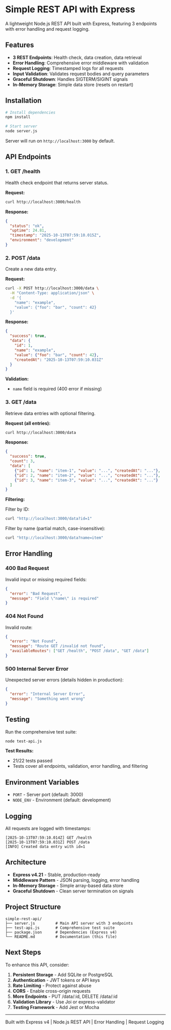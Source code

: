 # Simple REST API with Express

A lightweight Node.js REST API built with Express, featuring 3 endpoints with error handling and request logging.

## Features

- **3 REST Endpoints**: Health check, data creation, data retrieval
- **Error Handling**: Comprehensive error middleware with validation
- **Request Logging**: Timestamped logs for all requests
- **Input Validation**: Validates request bodies and query parameters
- **Graceful Shutdown**: Handles SIGTERM/SIGINT signals
- **In-Memory Storage**: Simple data store (resets on restart)

## Installation

```bash
# Install dependencies
npm install

# Start server
node server.js
```

Server will run on `http://localhost:3000` by default.

## API Endpoints

### 1. GET /health

Health check endpoint that returns server status.

**Request:**
```bash
curl http://localhost:3000/health
```

**Response:**
```json
{
  "status": "ok",
  "uptime": 24.81,
  "timestamp": "2025-10-13T07:59:10.015Z",
  "environment": "development"
}
```

### 2. POST /data

Create a new data entry.

**Request:**
```bash
curl -X POST http://localhost:3000/data \
  -H "Content-Type: application/json" \
  -d '{
    "name": "example",
    "value": {"foo": "bar", "count": 42}
  }'
```

**Response:**
```json
{
  "success": true,
  "data": {
    "id": 1,
    "name": "example",
    "value": {"foo": "bar", "count": 42},
    "createdAt": "2025-10-13T07:59:10.031Z"
  }
}
```

**Validation:**
- `name` field is required (400 error if missing)

### 3. GET /data

Retrieve data entries with optional filtering.

**Request (all entries):**
```bash
curl http://localhost:3000/data
```

**Response:**
```json
{
  "success": true,
  "count": 3,
  "data": [
    {"id": 1, "name": "item-1", "value": "...", "createdAt": "..."},
    {"id": 2, "name": "item-2", "value": "...", "createdAt": "..."},
    {"id": 3, "name": "item-3", "value": "...", "createdAt": "..."}
  ]
}
```

**Filtering:**

Filter by ID:
```bash
curl "http://localhost:3000/data?id=1"
```

Filter by name (partial match, case-insensitive):
```bash
curl "http://localhost:3000/data?name=item"
```

## Error Handling

### 400 Bad Request
Invalid input or missing required fields:
```json
{
  "error": "Bad Request",
  "message": "Field \"name\" is required"
}
```

### 404 Not Found
Invalid route:
```json
{
  "error": "Not Found",
  "message": "Route GET /invalid not found",
  "availableRoutes": ["GET /health", "POST /data", "GET /data"]
}
```

### 500 Internal Server Error
Unexpected server errors (details hidden in production):
```json
{
  "error": "Internal Server Error",
  "message": "Something went wrong"
}
```

## Testing

Run the comprehensive test suite:

```bash
node test-api.js
```

**Test Results:**
- 21/22 tests passed
- Tests cover all endpoints, validation, error handling, and filtering

## Environment Variables

- `PORT` - Server port (default: 3000)
- `NODE_ENV` - Environment (default: development)

## Logging

All requests are logged with timestamps:

```
[2025-10-13T07:59:10.014Z] GET /health
[2025-10-13T07:59:10.031Z] POST /data
[INFO] Created data entry with id=1
```

## Architecture

- **Express v4.21** - Stable, production-ready
- **Middleware Pattern** - JSON parsing, logging, error handling
- **In-Memory Storage** - Simple array-based data store
- **Graceful Shutdown** - Clean server termination on signals

## Project Structure

```
simple-rest-api/
├── server.js         # Main API server with 3 endpoints
├── test-api.js       # Comprehensive test suite
├── package.json      # Dependencies (Express v4)
└── README.md         # Documentation (this file)
```

## Next Steps

To enhance this API, consider:

1. **Persistent Storage** - Add SQLite or PostgreSQL
2. **Authentication** - JWT tokens or API keys
3. **Rate Limiting** - Protect against abuse
4. **CORS** - Enable cross-origin requests
5. **More Endpoints** - PUT /data/:id, DELETE /data/:id
6. **Validation Library** - Use Joi or express-validator
7. **Testing Framework** - Add Jest or Mocha

---

Built with Express v4 | Node.js REST API | Error Handling | Request Logging
